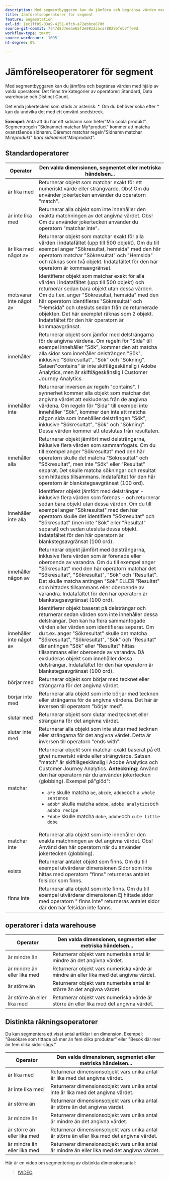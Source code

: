 ```yaml
---
description: Med segmentbyggaren kan du jämföra och begränsa värden med valda operatorer.
title: Jämförelseoperatorer för segment
feature: Segmentation
exl-id: 1ec1ff05-03a9-4151-8fcb-a72ebbce87dd
source-git-commit: 7a47d837eeae65f2e98123aca78029bfeb7ffe9d
workflow-type: tm+mt
source-wordcount: '1095'
ht-degree: 0%

---
```


# Jämförelseoperatorer för segment

Med segmentbyggaren kan du jämföra och begränsa värden med hjälp av valda operatorer. Det finns tre kategorier av operatorer: Standard, Data warehouse och Distinct Count.

Det enda jokertecken som stöds är asterisk: *. Om du behöver söka efter * kan du undvika det med ett omvänt snedstreck.

**Exempel**: Anta att du har ett sidnamn som heter&quot;Min coola produkt&quot;. Segmentregeln &quot;Sidnamnet matchar My*product&quot; kommer att matcha ovanstående sidnamn. Däremot matchar regeln&quot;Sidnamn matchar Min\\*produkt&quot; bara sidnamnet&quot;Min*produkt&quot;.

## Standardoperatorer

| Operator | Den valda dimensionen, segmentet eller metriska händelsen... |
|--- |--- |
| är lika med | Returnerar objekt som matchar exakt för ett numeriskt värde eller strängvärde. Obs! Om du använder jokertecken använder du operatorn &quot;match&quot;. |
| är inte lika med | Returnerar alla objekt som inte innehåller den exakta matchningen av det angivna värdet.  Obs! Om du använder jokertecken använder du operatorn &quot;matchar inte&quot;. |
| är lika med något av | Returnerar objekt som matchar exakt för alla värden i indatafältet (upp till 500 objekt). Om du till exempel anger &quot;Sökresultat, hemsida&quot; med den här operatorn matchar &quot;Sökresultat&quot; och &quot;Hemsida&quot; och räknas som två objekt. Indatafältet för den här operatorn är kommaavgränsat. |
| motsvarar inte något av | Identifierar objekt som matchar exakt för alla värden i indatafältet (upp till 500 objekt) och returnerar sedan bara objekt utan dessa värden. Om du t.ex. anger &quot;Sökresultat, hemsida&quot; med den här operatorn identifieras &quot;Sökresultat&quot; och &quot;Hemsida&quot; och utesluts sedan från de returnerade objekten. Det här exemplet räknas som 2 objekt. Indatafältet för den här operatorn är kommaavgränsat. |
| innehåller | Returnerar objekt som jämför med delsträngarna för de angivna värdena. Om regeln för &quot;Sida&quot; till exempel innehåller &quot;Sök&quot;, kommer den att matcha alla sidor som innehåller delsträngen &quot;Sök&quot;, inklusive &quot;Sökresultat&quot;, &quot;Sök&quot; och &quot;Sökning&quot;. Satsen&quot;contains&quot; är inte skiftlägeskänslig i Adobe Analytics, men är skiftlägeskänslig i Customer Journey Analytics. |
| innehåller inte | Returnerar inversen av regeln &quot;contains&quot;. I synnerhet kommer alla objekt som matchar det angivna värdet att exkluderas från de angivna värdena. Om regeln för &quot;Sida&quot; till exempel inte innehåller &quot;Sök&quot;, kommer den inte att matcha någon sida som innehåller delsträngen &quot;Sök&quot;, inklusive &quot;Sökresultat&quot;, &quot;Sök&quot; och &quot;Sökning&quot;. Dessa värden kommer att uteslutas från resultaten. |
| innehåller alla | Returnerar objekt jämfört med delsträngarna, inklusive flera värden som sammanfogats. Om du till exempel anger &quot;Sökresultat&quot; med den här operatorn skulle det matcha &quot;Sökresultat&quot; och &quot;Sökresultat&quot;, men inte &quot;Sök&quot; eller &quot;Resultat&quot; separat. Det skulle matcha sökningar och resultat som hittades tillsammans. Indatafältet för den här operatorn är blankstegsavgränsat (100 ord). |
| innehåller inte alla | Identifierar objekt jämfört med delsträngar - inklusive flera värden som förenas - och returnerar sedan bara objekt utan dessa värden. Om du till exempel anger &quot;Sökresultat&quot; med den här operatorn skulle det identifiera &quot;Sökresultat&quot; och &quot;Sökresultat&quot; (men inte &quot;Sök&quot; eller &quot;Resultat&quot; separat) och sedan utesluta dessa objekt. Indatafältet för den här operatorn är blankstegsavgränsat (100 ord). |
| innehåller någon av | Returnerar objekt jämfört med delsträngarna, inklusive flera värden som är förenade eller oberoende av varandra. Om du till exempel anger &quot;Sökresultat&quot; med den här operatorn matchar det &quot;Sökresultat&quot;, &quot;Sökresultat&quot;, &quot;Sök&quot; och &quot;Resultat&quot;. Det skulle matcha antingen &quot;Sök&quot; ELLER &quot;Resultat&quot; som hittades tillsammans eller oberoende av varandra. Indatafältet för den här operatorn är blankstegsavgränsat (100 ord). |
| innehåller inte något av | Identifierar objekt baserat på delsträngar och returnerar sedan värden som inte innehåller dessa delsträngar. Den kan ha flera sammanfogade värden eller värden som identifieras separat. Om du t.ex. anger &quot;Sökresultat&quot; skulle det matcha &quot;Sökresultat&quot;, &quot;Sökresultat&quot;, &quot;Sök&quot; och &quot;Resultat&quot; där antingen &quot;Sök&quot; eller &quot;Resultat&quot; hittas tillsammans eller oberoende av varandra. Då exkluderas objekt som innehåller dessa delsträngar. Indatafältet för den här operatorn är blankstegsavgränsat (100 ord). |
| börjar med | Returnerar objekt som börjar med tecknet eller strängarna för det angivna värdet. |
| börjar inte med | Returnerar alla objekt som inte börjar med tecknen eller strängarna för de angivna värdena. Det här är inversen till operatorn &quot;börjar med&quot;. |
| slutar med | Returnerar objekt som slutar med tecknet eller strängarna för det angivna värdet. |
| slutar inte med | Returnerar alla objekt som inte slutar med tecknen eller strängarna för det angivna värdet. Detta är inversen till operatorn &quot;ends with&quot;. |
| matchar | Returnerar objekt som matchar exakt baserat på ett givet numeriskt värde eller strängvärde. Satsen &quot;match&quot; är skiftlägeskänslig i Adobe Analytics och Customer Journey Analytics. **Anteckning**: Använd den här operatorn när du använder jokertecken (globbing). Exempel på&quot;glöd&quot;:<ul><li>`a*e` skulle matcha `ae`, `abcde`, `adobe`och `a whole sentence`</li><li>`adob*` skulle matcha `adobe`, `adobe analytics`och `adobo recipe`</li><li>`*dobe` skulle matcha `dobe`, `adobe`och `cute little dobe`</li></ul> |
| matchar inte | Returnerar alla objekt som inte innehåller den exakta matchningen av det angivna värdet. Obs! Använd den här operatorn när du använder jokertecken (globbing). |
| exists | Returnerar antalet objekt som finns. Om du till exempel utvärderar dimensionen Sidor som inte hittas med operatorn &quot;finns&quot; returneras antalet felsidor som finns. |
| finns inte | Returnerar alla objekt som inte finns. Om du till exempel utvärderar dimensionen Ej hittade sidor med operatorn &quot; finns inte&quot; returneras antalet sidor där den här felsidan inte fanns. |

## operatorer i data warehouse

| Operator | Den valda dimensionen, segmentet eller metriska händelsen... |
| --- | --- |
| är mindre än | Returnerar objekt vars numeriska antal är mindre än det angivna värdet. |
| är mindre än eller lika med | Returnerar objekt vars numeriska värde är mindre än eller lika med det angivna värdet. |
| är större än | Returnerar objekt vars numeriska antal är större än det angivna värdet. |
| är större än eller lika med | Returnerar objekt vars numeriska värde är större än eller lika med det angivna värdet. |

## Distinkta räkningsoperatorer

Du kan segmentera ett visst antal artiklar i en dimension. Exempel: &quot;Besökare som tittade på mer än fem olika produkter&quot; eller &quot;Besök där mer än fem olika sidor sågs.&quot;

| Operator | Den valda dimensionen, segmentet eller metriska händelsen... |
| --- | --- |
| är lika med | Returnerar dimensionsobjekt vars unika antal är lika med det angivna värdet. |
| är inte lika med | Returnerar dimensionsobjekt vars unika antal inte är lika med det angivna värdet. |
| är större än | Returnerar dimensionsobjekt vars unika antal är större än det angivna värdet. |
| är mindre än | Returnerar dimensionsobjekt vars unika antal är mindre än det angivna värdet. |
| är större än eller lika med | Returnerar dimensionsobjekt vars unika antal är större än eller lika med det angivna värdet. |
| är mindre än eller lika med | Returnerar dimensionsobjekt vars unika antal är mindre än eller lika med det angivna värdet. |

Här är en video om segmentering av distinkta dimensionsantal:

>[!VIDEO](https://video.tv.adobe.com/v/27257/?quality=12)